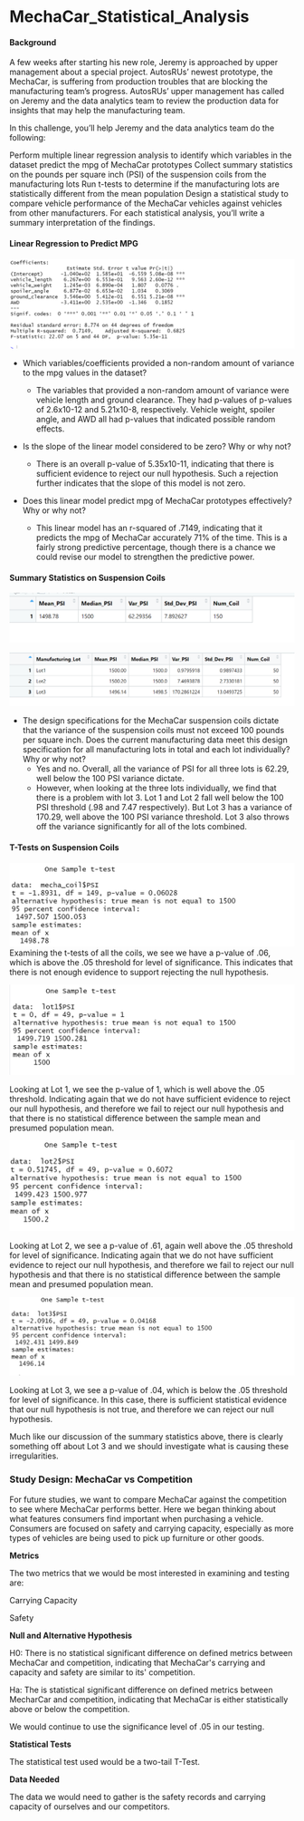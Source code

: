 # MechaCar_Statistical_Analysis

#### Background

A few weeks after starting his new role, Jeremy is approached by upper management about a special project. AutosRUs’ newest prototype, the MechaCar, is suffering from production troubles that are blocking the manufacturing team’s progress. AutosRUs’ upper management has called on Jeremy and the data analytics team to review the production data for insights that may help the manufacturing team.

In this challenge, you’ll help Jeremy and the data analytics team do the following:

Perform multiple linear regression analysis to identify which variables in the dataset predict the mpg of MechaCar prototypes
Collect summary statistics on the pounds per square inch (PSI) of the suspension coils from the manufacturing lots
Run t-tests to determine if the manufacturing lots are statistically different from the mean population
Design a statistical study to compare vehicle performance of the MechaCar vehicles against vehicles from other manufacturers. For each statistical analysis, you’ll write a summary interpretation of the findings.

#### Linear Regression to Predict MPG

![](https://github.com/labinskin/MechaCar_Statistical_Analysis/blob/main/Resources/Initial%20Summary.png)

- Which variables/coefficients provided a non-random amount of variance to the mpg values in the dataset?
  - The variables that provided a non-random amount of variance were vehicle length and ground clearance. They had p-values of p-values of 2.6x10-12 and 5.21x10-8, respectively. Vehicle weight, spoiler angle, and AWD all had p-values that indicated possible random effects. 

- Is the slope of the linear model considered to be zero? Why or why not?
  - There is an overall p-value of 5.35x10-11, indicating that there is sufficient evidence to reject our null hypothesis. Such a rejection further indicates that the slope of this model is not zero.

- Does this linear model predict mpg of MechaCar prototypes effectively? Why or why not?
  - This linear model has an r-squared of .7149, indicating that it predicts the mpg of MechaCar accurately 71% of the time. This is a fairly strong predictive percentage, though there is a chance we could revise our model to strengthen the predictive power.

#### Summary Statistics on Suspension Coils
![](https://github.com/labinskin/MechaCar_Statistical_Analysis/blob/main/Resources/Total%20Summary%20Table.png)

![](https://github.com/labinskin/MechaCar_Statistical_Analysis/blob/main/Resources/Lot%20Summary%20Table.png)

- The design specifications for the MechaCar suspension coils dictate that the variance of the suspension coils must not exceed 100 pounds per square inch. Does the current manufacturing data meet this design specification for all manufacturing lots in total and each lot individually? Why or why not?
  - Yes and no. Overall, all the variance of PSI for all three lots is 62.29, well below the 100 PSI variance dictate. 
  - However, when looking at the three lots individually, we find that there is a problem with lot 3. Lot 1 and Lot 2 fall well below the 100 PSI threshold (.98 and 7.47 respectively). But Lot 3 has a variance of 170.29, well above the 100 PSI variance threshold. Lot 3 also throws off the variance significantly for all of the lots combined.


#### T-Tests on Suspension Coils
![](https://github.com/labinskin/MechaCar_Statistical_Analysis/blob/main/Resources/Total%20T_Test.png)
Examining the t-tests of all the coils, we see we have a p-value of .06, which is above the .05 threshold for level of significance. This indicates that there is not enough evidence to support rejecting the null hypothesis. 

![](https://github.com/labinskin/MechaCar_Statistical_Analysis/blob/main/Resources/Lot1%20T_Test.png)

Looking at Lot 1, we see the p-value of 1, which is well above the .05 threshold. Indicating again that we do not have sufficient evidence to reject our null hypothesis, and therefore we fail to reject our null hypothesis and that there is no statistical difference between the sample mean and presumed population mean. 

![](https://github.com/labinskin/MechaCar_Statistical_Analysis/blob/main/Resources/Lot2%20T_Test.png)

Looking at Lot 2, we see a p-value of .61, again well above the .05 threshold for level of significance. Indicating again that we do not have sufficient evidence to reject our null hypothesis, and therefore we fail to reject our null hypothesis and that there is no statistical difference between the sample mean and presumed population mean. 

![](https://github.com/labinskin/MechaCar_Statistical_Analysis/blob/main/Resources/Lot3%20T_Test.png)

Looking at Lot 3, we see a p-value of .04, which is below the .05 threshold for level of significance. In this case, there is sufficient statistical evidence that our null hypothesis is not true, and therefore we can reject our null hypothesis.

Much like our discussion of the summary statistics above, there is clearly something off about Lot 3 and we should investigate what is causing these irregularities.

### Study Design: MechaCar vs Competition

For future studies, we want to compare MechaCar against the competition to see where MechaCar performs better. Here we began thinking about what features consumers find important when purchasing a vehicle. Consumers are focused on safety and carrying capacity, especially as more types of vehicles are being used to pick up furniture or other goods.

**Metrics**

The two metrics that we would be most interested in examining and testing are:

Carrying Capacity

Safety

**Null and Alternative Hypothesis**

H0: There is no statistical significant difference on defined metrics between MechaCar and competition, indicating that MechaCar's carrying and capacity and safety are similar to its' competition.

Ha: The is statistical significant difference on defined metrics between MecharCar and competition, indicating that MechaCar is either statistically above or below the competition.

We would continue to use the significance level of .05 in our testing.

**Statistical Tests**

The statistical test used would be a two-tail T-Test.

**Data Needed**

The data we would need to gather is the safety records and carrying capacity of ourselves and our competitors.
